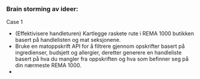 ### Brain storming av ideer: 
Case 1
- (Effektivisere handleturen) Kartlegge raskete rute i REMA 1000 butikken basert på handlelisten og mat seksjonene.
- Bruke en matoppskrift API for å filtrere gjennom opskrifter basert på ingredienser, budsjett og allergier,
deretter generere en handleliste basert på hva du mangler fra oppskriften og hva som befinner seg på din nærmeste REMA 1000.
- 
